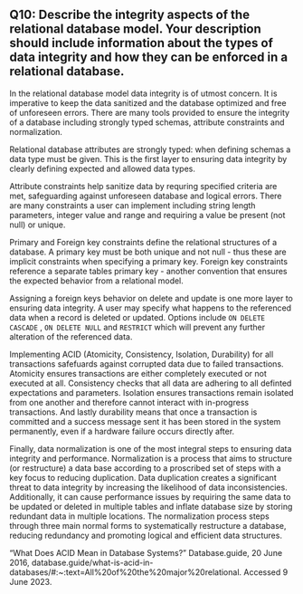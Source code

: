 ## Q10: Describe the integrity aspects of the relational database model. Your description should include information about the types of data integrity and how they can be enforced in a relational database.


In the relational database model data integrity is of utmost concern. It is imperative to keep the data sanitized and the database optimized and free of unforeseen errors. There are many tools provided to ensure the integrity of a database including strongly typed schemas, attribute constraints and normalization.  

Relational database attributes are strongly typed: when defining schemas a data type must be given. This is the first layer to ensuring data integrity by clearly defining expected and allowed data types.  

Attribute constraints help sanitize data by requring specified criteria are met, safeguarding against unforeseen database and logical errors. There are many constraints a user can implement including string length parameters, integer value and range and requiring a value be present (not null) or unique. 

Primary and Foreign key constraints define the relational structures of a database. A primary key must be both unique and not null - thus these are implicit constraints when specifying a primary key. Foreign key constraints reference a separate tables primary key - another convention that ensures the expected behavior from a relational model. 

Assigning a foreign keys behavior on delete and update is one more layer to ensuring data integrity. A user may specify what happens to the referenced data when a record is deleted or updated. Options include ```ON DELETE CASCADE``` , ```ON DELETE NULL```  and ```RESTRICT``` which will prevent any further alteration of the referenced data. 

Implementing ACID (Atomicity, Consistency, Isolation, Durability) for all transactions safefuards against corrupted data due to failed transactions. Atomicity ensures transactions are either completely executed or not executed at all. Consistency checks that all data are adhering to all definted expectations and parameters. Isolation ensures transactions remain isolated from one another and therefore cannot interact with in-progress transactions. And lastly durability means that once a transaction is committed and a success message sent it has been stored in the system permanently, even if a hardware failure occurs directly after. 

Finally, data normalization is one of the most integral steps to ensuring data integrity and performance. Normalization is a process that aims to structure (or restructure) a data base according to a proscribed set of steps with a key focus to reducing duplication. Data duplication creates a significant threat to data integrity by increasing the likelihood of data inconsistencies. Additionally, it can cause performance issues by requiring the same data to be updated or deleted in multiple tables and inflate database size by storing redundant data in multiple locations. The normalization process steps through three main normal forms to systematically restructure a database, reducing redundancy and promoting logical and efficient data structures. 

“What Does ACID Mean in Database Systems?” Database.guide, 20 June 2016, database.guide/what-is-acid-in-databases/#:~:text=All%20of%20the%20major%20relational. Accessed 9 June 2023.
‌